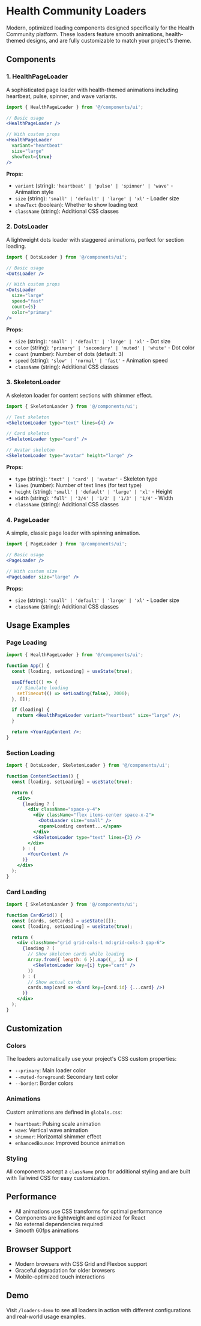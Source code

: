 # Health Community Loaders

Modern, optimized loading components designed specifically for the Health Community platform. These loaders feature smooth animations, health-themed designs, and are fully customizable to match your project's theme.

## Components

### 1. HealthPageLoader

A sophisticated page loader with health-themed animations including heartbeat, pulse, spinner, and wave variants.

```jsx
import { HealthPageLoader } from '@/components/ui';

// Basic usage
<HealthPageLoader />

// With custom props
<HealthPageLoader 
  variant="heartbeat" 
  size="large" 
  showText={true} 
/>
```

**Props:**
- `variant` (string): `'heartbeat' | 'pulse' | 'spinner' | 'wave'` - Animation style
- `size` (string): `'small' | 'default' | 'large' | 'xl'` - Loader size
- `showText` (boolean): Whether to show loading text
- `className` (string): Additional CSS classes

### 2. DotsLoader

A lightweight dots loader with staggered animations, perfect for section loading.

```jsx
import { DotsLoader } from '@/components/ui';

// Basic usage
<DotsLoader />

// With custom props
<DotsLoader 
  size="large" 
  speed="fast" 
  count={5} 
  color="primary" 
/>
```

**Props:**
- `size` (string): `'small' | 'default' | 'large' | 'xl'` - Dot size
- `color` (string): `'primary' | 'secondary' | 'muted' | 'white'` - Dot color
- `count` (number): Number of dots (default: 3)
- `speed` (string): `'slow' | 'normal' | 'fast'` - Animation speed
- `className` (string): Additional CSS classes

### 3. SkeletonLoader

A skeleton loader for content sections with shimmer effect.

```jsx
import { SkeletonLoader } from '@/components/ui';

// Text skeleton
<SkeletonLoader type="text" lines={4} />

// Card skeleton
<SkeletonLoader type="card" />

// Avatar skeleton
<SkeletonLoader type="avatar" height="large" />
```

**Props:**
- `type` (string): `'text' | 'card' | 'avatar'` - Skeleton type
- `lines` (number): Number of text lines (for text type)
- `height` (string): `'small' | 'default' | 'large' | 'xl'` - Height
- `width` (string): `'full' | '3/4' | '1/2' | '1/3' | '1/4'` - Width
- `className` (string): Additional CSS classes

### 4. PageLoader

A simple, classic page loader with spinning animation.

```jsx
import { PageLoader } from '@/components/ui';

// Basic usage
<PageLoader />

// With custom size
<PageLoader size="large" />
```

**Props:**
- `size` (string): `'small' | 'default' | 'large' | 'xl'` - Loader size
- `className` (string): Additional CSS classes

## Usage Examples

### Page Loading
```jsx
import { HealthPageLoader } from '@/components/ui';

function App() {
  const [loading, setLoading] = useState(true);

  useEffect(() => {
    // Simulate loading
    setTimeout(() => setLoading(false), 2000);
  }, []);

  if (loading) {
    return <HealthPageLoader variant="heartbeat" size="large" />;
  }

  return <YourAppContent />;
}
```

### Section Loading
```jsx
import { DotsLoader, SkeletonLoader } from '@/components/ui';

function ContentSection() {
  const [loading, setLoading] = useState(true);

  return (
    <div>
      {loading ? (
        <div className="space-y-4">
          <div className="flex items-center space-x-2">
            <DotsLoader size="small" />
            <span>Loading content...</span>
          </div>
          <SkeletonLoader type="text" lines={3} />
        </div>
      ) : (
        <YourContent />
      )}
    </div>
  );
}
```

### Card Loading
```jsx
import { SkeletonLoader } from '@/components/ui';

function CardGrid() {
  const [cards, setCards] = useState([]);
  const [loading, setLoading] = useState(true);

  return (
    <div className="grid grid-cols-1 md:grid-cols-3 gap-6">
      {loading ? (
        // Show skeleton cards while loading
        Array.from({ length: 6 }).map((_, i) => (
          <SkeletonLoader key={i} type="card" />
        ))
      ) : (
        // Show actual cards
        cards.map(card => <Card key={card.id} {...card} />)
      )}
    </div>
  );
}
```

## Customization

### Colors
The loaders automatically use your project's CSS custom properties:
- `--primary`: Main loader color
- `--muted-foreground`: Secondary text color
- `--border`: Border colors

### Animations
Custom animations are defined in `globals.css`:
- `heartbeat`: Pulsing scale animation
- `wave`: Vertical wave animation
- `shimmer`: Horizontal shimmer effect
- `enhancedBounce`: Improved bounce animation

### Styling
All components accept a `className` prop for additional styling and are built with Tailwind CSS for easy customization.

## Performance

- All animations use CSS transforms for optimal performance
- Components are lightweight and optimized for React
- No external dependencies required
- Smooth 60fps animations

## Browser Support

- Modern browsers with CSS Grid and Flexbox support
- Graceful degradation for older browsers
- Mobile-optimized touch interactions

## Demo

Visit `/loaders-demo` to see all loaders in action with different configurations and real-world usage examples. 